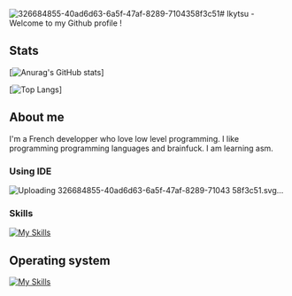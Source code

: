 ![326684855-40ad6d63-6a5f-47af-8289-7104358f3c51](https://github.com/Ikytsu/Ikytsu/assets/155775453/47899bcd-f83c-4feb-9df2-e02befbb556a)# Ikytsu - Welcome to my Github profile !

## Stats
[![Anurag's GitHub stats](https://github-readme-stats.vercel.app/api?username=Ikytsu&theme=tokyonight)]

[![Top Langs](https://github-readme-stats.vercel.app/api/top-langs/?username=Ikytsu&layout=compact&theme=tokyonight)]

## About me

I'm a French developper who love low level programming.
I like programming programming languages and brainfuck.
I am learning asm.

### Using IDE
![Uploading 326684855-40ad6d63-6a5f-47af-8289-71043<?xml version="1.0" encoding="UTF-8"?>
<svg version="1.1" xmlns="http://www.w3.org/2000/svg" width="512" height="512">
<path d="M0 0 C1.23506019 -0.00445784 2.47012038 -0.00891569 3.74260664 -0.01350862 C5.11024699 -0.01341933 6.47788733 -0.01322949 7.84552765 -0.01294994 C9.30075825 -0.01625055 10.75598793 -0.01997653 12.21121645 -0.02409142 C16.21098025 -0.0340973 20.21072904 -0.03782594 24.21050358 -0.04048073 C28.52427621 -0.04438801 32.838037 -0.05396608 37.15180206 -0.0626936 C47.57033635 -0.08244655 57.98887159 -0.09252296 68.40741992 -0.10142139 C73.31599411 -0.1058064 78.22456722 -0.11117267 83.13314056 -0.11641026 C99.4545011 -0.13342173 115.77586097 -0.1479152 132.097229 -0.155159 C136.33172863 -0.15706883 140.56622824 -0.15898917 144.80072784 -0.16094494 C146.37938797 -0.16167055 146.37938797 -0.16167055 147.98994023 -0.16241082 C165.0331039 -0.17070848 182.07619733 -0.19604132 199.11933035 -0.22852562 C216.62457492 -0.26161815 234.12978382 -0.27960976 251.63505983 -0.28280324 C261.46058541 -0.28496635 271.28600855 -0.29368589 281.1115036 -0.31926441 C289.48059613 -0.34100141 297.84956134 -0.3490071 306.21867889 -0.33929763 C310.48563516 -0.33476156 314.75232892 -0.3365986 319.01924896 -0.35605907 C322.93290658 -0.37375353 326.84611142 -0.37264267 330.75977427 -0.35716178 C332.16833148 -0.35479518 333.57692056 -0.35905963 334.98542923 -0.37099043 C351.66373535 -0.50340372 365.34968283 4.17685408 377.53314972 15.62250233 C390.32210474 29.23723425 392.0448277 45.20438119 392.03296661 63.02365589 C392.03555357 64.43538998 392.03856764 65.84712334 392.04197001 67.2588557 C392.05000441 71.12449584 392.05182759 74.99011737 392.05256748 78.85576487 C392.05442425 83.03044185 392.06197467 87.20510932 392.0687027 91.37978077 C392.08226093 100.50185563 392.08830674 109.62392609 392.09271336 118.74600935 C392.09547987 124.44618319 392.09971795 130.14635535 392.10421753 135.84652805 C392.11640661 151.64129816 392.12670684 167.43606693 392.13009262 183.23084164 C392.13031219 184.24092946 392.13053175 185.25101728 392.13075797 186.29171383 C392.13097625 187.30415976 392.13119453 188.31660568 392.13141942 189.35973179 C392.13186288 191.41118916 392.13230944 193.46264652 392.13275909 195.51410389 C392.13298052 196.5316884 392.13320195 197.54927291 392.13343009 198.59769331 C392.13737686 215.08062296 392.15482881 231.56350838 392.17811862 248.04642095 C392.20185919 264.98562946 392.21429569 281.9248158 392.21546054 298.86404121 C392.21637574 308.36815895 392.22208916 317.87221903 392.24028015 327.37632084 C392.25571764 335.47008367 392.2607801 343.563771 392.25254205 351.65754576 C392.24864852 355.78283548 392.24950134 359.90797333 392.2635994 364.03324413 C392.27641646 367.81847745 392.27507317 371.60344601 392.26300868 375.38867937 C392.26015274 377.38813068 392.27192794 379.3875869 392.28443074 381.38700116 C392.19160107 398.54111531 388.25414547 413.38378353 376.16986847 425.95062733 C362.34381771 439.20750962 346.08519788 441.45242513 327.54657745 441.38818836 C326.13408975 441.39049781 324.72160325 441.39367756 323.30911922 441.39764285 C319.46002728 441.40593303 315.61103548 441.4018921 311.76194334 441.39567041 C307.59827999 441.39112309 303.4346332 441.39814094 299.27097321 441.40363026 C291.12710602 441.41250166 282.98327581 441.41061231 274.83940721 441.40480497 C268.21793964 441.4002796 261.5964824 441.39967936 254.97501373 441.40185261 C253.55888925 441.40231231 253.55888925 441.40231231 252.11415619 441.40278129 C250.19598937 441.40342077 248.27782255 441.4040692 246.35965574 441.40472648 C228.39276415 441.41042317 210.425893 441.40388225 192.45900476 441.39312574 C177.05825378 441.38419084 161.65753296 441.38574306 146.25678253 441.39496326 C128.35212108 441.40567757 110.44747752 441.40987391 92.5428133 441.40373874 C90.63188744 441.40310167 88.72096157 441.40247293 86.81003571 441.40185261 C85.86993839 441.40154406 84.92984108 441.40123551 83.96125597 441.4009176 C77.35133555 441.39919415 70.74142653 441.40209823 64.13150787 441.40681171 C56.07109556 441.41243345 48.01072217 441.41087696 39.95031428 441.40025023 C35.84148184 441.39501089 31.73271419 441.392907 27.62388229 441.39954853 C23.85622694 441.40554627 20.08869593 441.40217039 16.32105172 441.39159343 C14.3262878 441.38833194 12.33151513 441.39479601 10.33676052 441.40170789 C-8.37958192 441.3208883 -22.2720884 437.19313129 -36.07231903 424.29828358 C-47.23128934 412.72420934 -49.41222488 398.1497356 -49.37490082 382.8204546 C-49.37864081 381.36263344 -49.38324372 379.90481429 -49.38863146 378.4469983 C-49.40083393 374.45399079 -49.40060425 370.46106724 -49.39824271 366.46804535 C-49.39783384 362.15636387 -49.40888041 357.84470904 -49.41835785 353.53304005 C-49.43495403 345.0901769 -49.44046678 336.64734168 -49.44158261 328.20446358 C-49.44253379 321.33929619 -49.44664763 314.47413799 -49.45298386 307.6089735 C-49.47059298 288.13260259 -49.47982331 268.65625369 -49.47832291 249.17987476 C-49.478243 248.13041695 -49.47816308 247.08095915 -49.47808075 245.99969959 C-49.47799899 244.94895601 -49.47791723 243.89821243 -49.47783299 242.81562813 C-49.47702032 225.79205035 -49.49615398 208.7685611 -49.52435748 191.74500892 C-49.55310736 174.25322463 -49.5668966 156.76148347 -49.56516993 139.26967496 C-49.56450673 129.45426074 -49.56996844 119.63893931 -49.59152603 109.82354641 C-49.60976558 101.46549887 -49.61406246 93.10758618 -49.60050718 84.74952731 C-49.59399134 80.48863112 -49.59381 76.22799344 -49.61121368 71.96712208 C-49.62701122 68.059127 -49.62401336 64.15159396 -49.60664542 60.24360969 C-49.60359012 58.83716443 -49.60715194 57.4306841 -49.61836557 56.02428023 C-49.73496938 40.34966257 -45.51770754 26.53246903 -34.84966278 14.78656483 C-25.35137376 5.77809789 -13.13926973 0.02203677 0 0 Z " fill="#4A6BAF" transform="translate(86.10747528076172,36.86577892303467)"/>
<path d="M0 0 C1.31871094 0.00515625 2.63742187 0.0103125 3.99609375 0.015625 C14.25855669 0.09731625 24.31812314 0.48078167 34.3125 2.9375 C35.02656006 3.11120117 35.74062012 3.28490234 36.47631836 3.46386719 C50.90646204 7.08986301 64.18303946 12.14528648 77.25 19.25 C78.82007813 20.08144531 78.82007813 20.08144531 80.421875 20.9296875 C114.89278353 39.98899936 140.01504696 74.32188727 151.53686523 111.62817383 C159.72938732 140.47950003 160.17417264 172.75585009 150.25 201.25 C150.04004395 201.86858887 149.83008789 202.48717773 149.61376953 203.12451172 C135.56910102 244.17737355 107.2810701 276.09309351 68.41186523 295.38012695 C40.73658288 308.71286556 12.34807644 310.73628148 -17.98024082 310.68590808 C-20.91554825 310.68276361 -23.85080985 310.68896389 -26.78611064 310.69494683 C-33.71047535 310.70884845 -40.63471622 310.70754521 -47.55908203 310.69604492 C-54.66392611 310.68450473 -61.76839527 310.69877039 -68.87319016 310.7254414 C-75.02581857 310.7476589 -81.1783297 310.75422434 -87.33099532 310.74836498 C-90.98359587 310.74501741 -94.63595473 310.74726548 -98.28852081 310.76461601 C-102.3504651 310.78308396 -106.41168258 310.76883616 -110.47363281 310.75170898 C-111.66030045 310.76137695 -112.84696808 310.77104492 -114.06959534 310.78100586 C-125.68927673 310.67877808 -135.37941635 307.53899901 -143.75 299.25 C-151.720139 289.55328822 -153.19778705 280.67206785 -153.16992188 268.41210938 C-153.17727318 267.02130964 -153.18586248 265.630516 -153.19558716 264.23973083 C-153.21772906 260.476262 -153.22073659 256.7130127 -153.21883965 252.94948769 C-153.21871932 249.78750627 -153.22731093 246.62557026 -153.23561716 243.46360159 C-153.25483449 235.98042326 -153.2577452 228.4973564 -153.25097656 221.01416016 C-153.24437573 213.35713384 -153.26704283 205.70059415 -153.30429029 198.04366636 C-153.3352826 191.42659648 -153.34631467 184.80968044 -153.34245348 178.19253969 C-153.3404117 174.26034687 -153.34545281 170.32853066 -153.37034607 166.39640808 C-153.65613683 117.41687095 -138.8797073 77.09880012 -104.4609375 41.84375 C-85.50790385 23.03773734 -59.26822585 9.09024894 -33.12011719 3.74267578 C-31.23487657 3.35079119 -29.35667372 2.9250848 -27.48144531 2.48779297 C-18.22430701 0.43455436 -9.51577925 -0.15059591 0 0 Z " fill="#364D7E" transform="translate(256.75,97.75)"/>
<path d="M0 0 C1.02480469 -0.01611328 2.04960937 -0.03222656 3.10546875 -0.04882812 C11.51479178 -0.05417077 20.2502531 0.68588695 26.625 6.75 C27.2540625 7.32621094 27.883125 7.90242187 28.53125 8.49609375 C32.05489255 12.51200989 32.51161217 15.86660543 32.375 21.06640625 C31.86157961 25.67916758 30.04114441 28.46682824 26.6875 31.5625 C22.25734124 34.58797427 19.68873055 35.55454789 14.25 35.33203125 C13.09886719 35.30302734 11.94773437 35.27402344 10.76171875 35.24414062 C8.36803874 35.16572254 5.97472749 35.07490544 3.58203125 34.97070312 C-6.91706269 34.74347523 -16.30279347 37.13885932 -24.25 44.375 C-29.90671005 49.79487517 -35.47411843 58.26322779 -36.00871277 66.33021545 C-36.01252457 67.09917648 -36.01633636 67.86813751 -36.02026367 68.66040039 C-36.02664352 69.5346315 -36.03302338 70.40886261 -36.03959656 71.30958557 C-36.04070938 72.2502739 -36.0418222 73.19096222 -36.04296875 74.16015625 C-36.04629715 75.12779404 -36.04962555 76.09543182 -36.05305481 77.09239197 C-36.05811708 79.13751754 -36.06046335 81.18265137 -36.06030273 83.2277832 C-36.06249385 86.36618513 -36.08066963 89.50423819 -36.09960938 92.64257812 C-36.10254244 94.62760296 -36.10452782 96.61262947 -36.10546875 98.59765625 C-36.11624702 100.01172508 -36.11624702 100.01172508 -36.12724304 101.45436096 C-36.1226281 102.76097939 -36.1226281 102.76097939 -36.11791992 104.09399414 C-36.11934494 104.86215958 -36.12076996 105.63032501 -36.12223816 106.42176819 C-36.03859983 108.55520335 -36.03859983 108.55520335 -33.875 110.3125 C-30.68517548 110.61961683 -30.68517548 110.61961683 -26.92578125 110.5859375 C-25.50585173 110.60624335 -24.08592993 110.62709443 -22.66601562 110.6484375 C-20.43230709 110.67094338 -18.1989042 110.68746993 -15.96508789 110.69335938 C-13.80559168 110.70295607 -11.64746613 110.73683293 -9.48828125 110.7734375 C-7.55142456 110.78576416 -7.55142456 110.78576416 -5.57543945 110.79833984 C-0.00836016 111.57186158 3.68286527 113.71856162 7.5 117.9375 C10.88395852 122.88328553 10.70140089 127.43483457 10.125 133.3125 C8.41278032 138.67419364 4.97630086 141.62880165 0.125 144.3125 C-3.50733102 145.52327701 -6.82621987 145.43694164 -10.60546875 145.41015625 C-11.35588943 145.4087413 -12.10631012 145.40732635 -12.87947083 145.40586853 C-15.2738546 145.4002756 -17.66814453 145.38772444 -20.0625 145.375 C-21.68684761 145.36998408 -23.31119668 145.36542134 -24.93554688 145.36132812 C-28.91540069 145.35030848 -32.89518444 145.33304873 -36.875 145.3125 C-36.86389694 145.87387665 -36.85279388 146.4352533 -36.84135437 147.01364136 C-36.72917295 152.95277691 -36.65468907 158.89160335 -36.6003418 164.83154297 C-36.57547591 167.03674579 -36.54157058 169.24186869 -36.49780273 171.44677734 C-36.0327203 195.51068983 -40.02138094 216.0264757 -56.875 234.3125 C-69.50647796 247.08916737 -86.32128076 255.98254993 -104.59375 256.578125 C-106.18749997 256.58334186 -107.78131783 256.57809885 -109.375 256.5625 C-110.16519531 256.57023437 -110.95539063 256.57796875 -111.76953125 256.5859375 C-121.36316334 256.55453445 -129.58888491 254.89914804 -136.875 248.3125 C-140.72252691 243.30657789 -141.67296166 238.49670288 -140.875 232.3125 C-138.461476 227.66423155 -135.18147799 223.40183166 -130.02905273 221.7043457 C-127.5872359 221.26015257 -125.3904945 221.26692674 -122.91015625 221.35546875 C-108.34058345 221.72512438 -95.10774432 221.97845447 -83.875 211.3125 C-83.33359375 210.79945313 -82.7921875 210.28640625 -82.234375 209.7578125 C-71.20711185 198.11792361 -72.23161002 184.70586928 -72.5 169.6875 C-72.51652912 167.52996369 -72.53087147 165.37240946 -72.54296875 163.21484375 C-72.57679056 159.30105188 -72.61113161 155.38742951 -72.68212891 151.47412109 C-72.69498932 150.6923349 -72.70784973 149.91054871 -72.72109985 149.10507202 C-72.68312811 147.28969544 -72.68312811 147.28969544 -73.875 146.3125 C-76.16838714 146.19013045 -78.46527974 146.13265521 -80.76171875 146.1015625 C-82.18946418 146.07347313 -83.61719839 146.04480855 -85.04492188 146.015625 C-87.29841551 145.97450553 -89.55170434 145.93762691 -91.80541992 145.91113281 C-93.97879661 145.88335803 -96.15121623 145.83746652 -98.32421875 145.7890625 C-100.27847778 145.7593335 -100.27847778 145.7593335 -102.2722168 145.72900391 C-107.80301 145.08961018 -111.71236361 143.08689527 -115.1875 138.75 C-115.67863281 138.15058594 -116.16976562 137.55117188 -116.67578125 136.93359375 C-119.76433683 132.75851047 -119.39385149 128.32054485 -118.875 123.3125 C-117.37168385 118.31421319 -114.09634669 114.99405524 -109.69726562 112.33569336 C-103.17500234 109.97109081 -95.72542545 110.81857258 -88.875 111 C-87.2252942 111.02511338 -85.5755516 111.04792119 -83.92578125 111.06835938 C-79.90793684 111.12311771 -75.89187802 111.20921793 -71.875 111.3125 C-71.88499275 110.49469559 -71.88499275 110.49469559 -71.89518738 109.66036987 C-71.96225569 103.91638163 -72.00709253 98.17250699 -72.03979492 92.42822266 C-72.05475635 90.29275993 -72.07513284 88.15732725 -72.10131836 86.02197266 C-72.40195629 60.85091417 -68.24786983 39.71711846 -50.3671875 20.72265625 C-36.30307742 7.12147142 -19.4783254 -0.06079377 0 0 Z " fill="#F7F7F8" transform="translate(302.875,134.6875)"/>
<path d="M0 0 C10.62483099 1.24248398 20.10634014 8.08738773 28 15 C28.66386719 15.56976563 29.32773437 16.13953125 30.01171875 16.7265625 C42.77305006 28.51011007 51.49740299 46.3354641 52.3359375 63.7265625 C52.69765593 83.15713281 47.99456419 101.98093821 34.5 116.5625 C32.70298758 118.41947402 30.86508625 120.20907771 29 122 C28.32066406 122.67546875 27.64132812 123.3509375 26.94140625 124.046875 C13.29769731 136.86799026 -4.35667149 142.39772122 -22.76171875 142.0703125 C-23.50035156 142.04710937 -24.23898437 142.02390625 -25 142 C-23.03761331 140.6917422 -21.03721846 139.43837744 -19 138.25 C-15.47883063 135.60912297 -14.36771672 134.17913441 -13 130 C-12.36297709 124.72293366 -12.34383964 120.44355278 -14.5625 115.5625 C-17.50047412 112.47386054 -20.19817103 110.90091448 -24 109 C-24 108.67 -24 108.34 -24 108 C-22.69289063 107.88785156 -22.69289063 107.88785156 -21.359375 107.7734375 C-10.2925194 106.55177162 0.14059936 103.23365782 8 95 C15.0434288 85.43484978 18.23936934 74.86007605 17 63 C15.03806149 52.12759078 9.05049589 43.29457912 0 37 C-2.93204052 35.45874076 -5.89722261 34.15635917 -9 33 C-9 32.67 -9 32.34 -9 32 C-8.41992188 31.90203125 -7.83984375 31.8040625 -7.2421875 31.703125 C-0.82126391 30.47403732 3.97099891 28.9082349 7.875 23.3125 C9.31844725 19.06234976 9.71892001 15.44132803 9 11 C6.70917147 6.58803394 3.59926305 3.39930399 0 0 Z " fill="#4B6CAF" transform="translate(325,138)"/>
<path d="M0 0 C1.89492187 0.01353516 1.89492187 0.01353516 3.828125 0.02734375 C4.79234375 0.03894531 5.7565625 0.05054688 6.75 0.0625 C6.14414063 0.50722656 5.53828125 0.95195312 4.9140625 1.41015625 C0.29069123 4.94027547 -3.7414304 8.47885839 -4.5859375 14.4296875 C-4.67561708 20.18711678 -4.20871218 23.56882672 -0.25 28.0625 C2.31584522 30.31543726 4.90908115 32.1685541 7.75 34.0625 C6.71101563 34.14886719 5.67203125 34.23523438 4.6015625 34.32421875 C-7.00862923 35.43380125 -17.16318911 38.00447898 -25.25 47.0625 C-32.08561175 56.3647358 -35.62980342 66.48483911 -34.25 78.0625 C-32.2335218 87.72637668 -27.74823079 97.01725512 -19.6484375 102.9765625 C-17.97486452 103.97873157 -16.2759338 104.9406747 -14.546875 105.84375 C-12.25128052 107.06182054 -10.28698833 108.45533489 -8.25 110.0625 C-9.05824219 110.20945312 -9.86648437 110.35640625 -10.69921875 110.5078125 C-17.87013418 111.81035544 -17.87013418 111.81035544 -23.4375 116.125 C-26.18379234 120.57588758 -26.89950866 123.84813468 -26.25 129.0625 C-24.37960597 134.98363309 -21.64765146 138.11832648 -16.25 141.0625 C-19.97610873 142.30453624 -21.34102357 141.33821457 -24.74584961 139.66235352 C-25.79977905 139.11792603 -25.79977905 139.11792603 -26.875 138.5625 C-27.59631104 138.19374756 -28.31762207 137.82499512 -29.06079102 137.44506836 C-34.6352578 134.52516931 -39.58449955 131.31127613 -44.25 127.0625 C-45.00667969 126.38574219 -45.76335937 125.70898438 -46.54296875 125.01171875 C-59.35832056 112.92621947 -67.82658704 96.24055444 -68.5234375 78.5703125 C-69.05275286 55.05727574 -63.75954649 37.62757487 -47.25 20.0625 C-44.07706042 17.13792151 -40.77346459 14.55029615 -37.25 12.0625 C-36.49332031 11.51851563 -35.73664063 10.97453125 -34.95703125 10.4140625 C-27.65903823 5.59763159 -19.5965332 3.37483977 -11.25 1.0625 C-10.58226562 0.85367188 -9.91453125 0.64484375 -9.2265625 0.4296875 C-6.14985446 -0.14187486 -3.12337912 -0.02892018 0 0 Z " fill="#4B6CAF" transform="translate(189.25,245.9375)"/>
</svg>
58f3c51.svg…]()


### Skills
[![My Skills](https://skillicons.dev/icons?i=c,cpp,cs,python,java,lua,unity,blender&theme=dark)](https://skillicons.dev)

## Operating system
[![My Skills](https://skillicons.dev/icons?i=linux,mint&theme=dark)](https://skillicons.dev)

